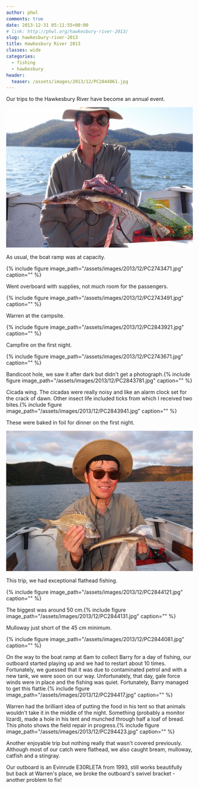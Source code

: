 ```yaml
---
author: phwl
comments: true
date: 2013-12-31 05:11:55+00:00
# link: http://phwl.org/hawkesbury-river-2013/
slug: hawkesbury-river-2013
title: Hawkesbury River 2013
classes: wide
categories:
  - fishing
  - hawkesbury
header:
  teaser: /assets/images/2013/12/PC2844061.jpg
---
```


Our trips to the Hawkesbury River have become an annual event.

![OLYMPUS DIGITAL CAMERA](/assets/images/2013/12/PC2844061.jpg)

<!-- more -->

As usual, the boat ramp was at capacity.

{% include figure image_path="/assets/images/2013/12/PC2743471.jpg" caption="" %}

Went overboard with supplies, not much room for the passengers.

{% include figure image_path="/assets/images/2013/12/PC2743491.jpg" caption="" %}

Warren at the campsite.

{% include figure image_path="/assets/images/2013/12/PC2843921.jpg" caption="" %}

Campfire on the first night.

{% include figure image_path="/assets/images/2013/12/PC2743671.jpg" caption="" %}

Bandicoot hole, we saw it after dark but didn't get a photograph.{% include figure image_path="/assets/images/2013/12/PC2843781.jpg" caption="" %}

Cicada wing. The cicadas were really noisy and like an alarm clock set for the crack of dawn. Other insect life included ticks from which I received two bites.{% include figure image_path="/assets/images/2013/12/PC2843941.jpg" caption="" %}

These were baked in foil for dinner on the first night.

![OLYMPUS DIGITAL CAMERA](/assets/images/2013/12/PC2743541.jpg)

This trip, we had exceptional flathead fishing.

{% include figure image_path="/assets/images/2013/12/PC2844121.jpg" caption="" %}

The biggest was around 50 cm.{% include figure image_path="/assets/images/2013/12/PC2844131.jpg" caption="" %}

Mulloway just short of the 45 cm minimum.

{% include figure image_path="/assets/images/2013/12/PC2844081.jpg" caption="" %}

On the way to the boat ramp at 6am to collect Barry for a day of fishing, our outboard started playing up and we had to restart about 10 times. Fortunately, we guessed that it was due to contaminated petrol and with a new tank, we were soon on our way. Unfortunately, that day, gale force winds were in place and the fishing was quiet. Fortunately, Barry managed to get this flattie.{% include figure image_path="/assets/images/2013/12/PC294417.jpg" caption="" %}

Warren had the brilliant idea of putting the food in his tent so that animals wouldn't take it in the middle of the night. Something (probably a monitor lizard), made a hole in his tent and munched through half a loaf of bread. This photo shows the field repair in progress.{% include figure image_path="/assets/images/2013/12/PC294423.jpg" caption="" %}

Another enjoyable trip but nothing really that wasn't covered previously. Although most of our catch were flathead, we also caught bream, mulloway, catfish and a stingray.

Our outboard is an Evinrude E30RLETA from 1993, still works beautifully but back at Warren's place, we broke the outboard's swivel bracket - another problem to fix!
